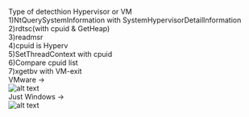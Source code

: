 Type of detecthion Hypervisor or VM  
1)NtQuerySystemInformation with SystemHypervisorDetailInformation  
2)rdtsc(with cpuid & GetHeap)  
3)readmsr  
4)cpuid is Hyperv   
5)SetThreadContext with cpuid  
6)Compare cpuid list  
7)xgetbv with VM-exit  
  VMware ->  
![alt text](https://github.com/LazyAhora/Detect-VM-and-Hypervisor/blob/main/VMware.png)  
Just Windows  ->  
![alt text](https://github.com/LazyAhora/Detect-VM-and-Hypervisor/blob/main/JustWindows.png)  
